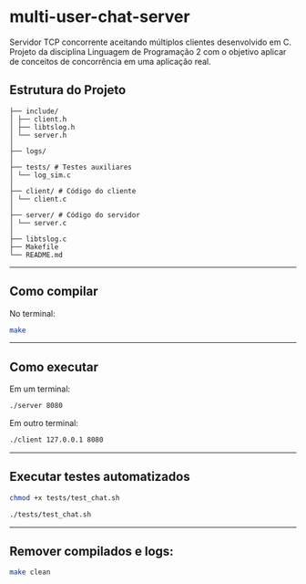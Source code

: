 # multi-user-chat-server

Servidor TCP concorrente aceitando múltiplos clientes desenvolvido em C. Projeto da disciplina Linguagem de Programação 2 com o objetivo aplicar de conceitos de concorrência em uma aplicação real.

## Estrutura do Projeto

```
├── include/
│ ├── client.h
│ ├── libtslog.h
│ └── server.h
│
├── logs/
│
├── tests/ # Testes auxiliares
│ └── log_sim.c
│
├── client/ # Código do cliente
│ └── client.c
│
├── server/ # Código do servidor
│ └── server.c
│
├── libtslog.c
├── Makefile
└── README.md 
```
---

## Como compilar

No terminal:

```bash
make
```

---
## Como executar

Em um terminal:

```bash
./server 8080
```

Em outro terminal:

```bash
./client 127.0.0.1 8080
```
---
## Executar testes automatizados
```bash
chmod +x tests/test_chat.sh
```
```bash
./tests/test_chat.sh
```
---
## Remover compilados e logs:
```bash
make clean
```